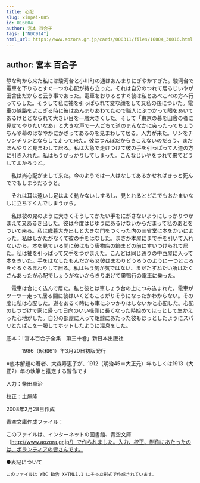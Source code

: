 ```yaml
---
title: 心配
slug: xinpei-085
id: 016004
author: 宮本 百合子
tags: ["NDC914"]
html_url: https://www.aozora.gr.jp/cards/000311/files/16004_30016.html
---
```


## author: 宮本 百合子

静な町から来た私には駿河台と小川町の通はあんまりにぎやかすぎた。駿河台で電車を下りるとすぐ一つの心配が持ち立った。それは自分のつれて居るじいやが田舎出だからと云う事であった。電車をおりるとすぐ彼は私とあべこべの方へ行ってらした。そうして私に袖を引っぱられて変な顔をして又私の後についた。電車の線路をよこぎる時に彼はあんまりあわてたので職人にぶつかって眼をあいてあるけとどなられて大きい目を一層大きくした。そして「東京の暮を田舎の者に見せてやりたいなあ」と大きな声で一人ごちて道のまんなかに突ったってちょうちんや幕のはなやかにかざってあるのを見まわして居る。人力が来た。リンをチリンチリンとならして走って来た。彼はつんぼだからきこえないのだろう、まだぼんやりと見まわして居る。私は大急で走けつけて彼の手を引っぱって人道の方に引き入れた。私はもうがっかりしてしまった。こんなじいやをつれて来てどうしてよかろうと。

　私は尚心配がまして来た。今のようでは一人はなしてあるかせればきっと死んででもしまうだろうと。

　それは耳は遠いし足はよく動かないしするし、見とれるとどこでもおかまいなしに立ちすくんでしまうから。

　私は彼の鬼のように大きくそうしてかたい手をにがさないようにしっかりつかまえて又あるき出した。彼は今度はじゆうにあるけないからだまって私のあとをついて来る。私は歳暮大売出しと大きな門をつくった内の三省堂に本をかいによった。私はしかたがなくて彼の手をはなした。まさか本屋にまで手を引いて入れないから。本を見ている間に彼はもう唐物店の飾まどの前にすいつけられて居た。私は袖を引っぱって又手をつかまえた。こんどは同じ通りの中西屋に入って本をきいた。手をはなしたもんだから又彼はまわりどうろうのように一つところをぐるぐるまわりして居る。私はもう気が気ではない、まだたずねたい所はたくさんあったが心配でしょうがないからきりあげて巣鴨行の電車に乗った。

　電車は合にく込んで居た。私と彼とは車しょう台の上につみ込まれた。電車がツーツー走って居る間に彼はいくどもころがりそうになったかわからない。その度に私は心配した。道をあるく時にも車にぶつかりはしないかと心配した。心配のしつづけで家に帰って日向のいい椽側に長くなった時始めてほっとして生かえった心地がした。自分の部屋に入って炬燵にあたった彼もほっとしたようにスパリとたばこを一服してホットしたように溜息をした。













底本：「宮本百合子全集　第三十巻」新日本出版社


　　　1986（昭和61）年3月20日初版発行

※底本解題の著者、大森寿恵子が、1912（明治45＝大正元）年もしくは1913（大正2）年の執筆と推定する習作です

入力：柴田卓治

校正：土屋隆

2008年2月28日作成

青空文庫作成ファイル：

このファイルは、インターネットの図書館、青空文庫（http://www.aozora.gr.jp/）で作られました。入力、校正、制作にあたったのは、ボランティアの皆さんです。











●表記について


	このファイルは W3C 勧告 XHTML1.1 にそった形式で作成されています。